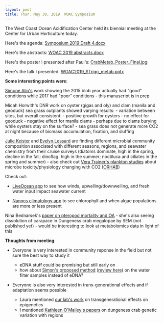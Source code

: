 ```yaml
---
layout: post
title: Thur. May 30, 2019  WOAC Symposium
---
```


The West Coast Ocean Acidification Center held its biennial meeting at the Center for Urban Horticulture today. 

Here's the agenda: [Symposium 2019 Draft 4.docx](https://drive.google.com/open?id=1LP9OZu_WoS43EEcFvXWhL6oiF1PKRH7y)

Here's the abstracts: [WOAC 2019 abstracts.docx](https://drive.google.com/open?id=1epUyPOlwH43BenUx4_mclRvE2bp8X-gu)

Here's the poster I presented after Paul's: [CrabMetab\_Poster\_Final.jpg](https://drive.google.com/open?id=1DvaL5NIjdc0vQbs8G0BGLsb4aODS_0L1)

Here's the talk I presented: [WOAC2019\_STrigg\_metab.pptx](https://drive.google.com/open?id=1Jkxy9Ak-hFnQwgGZTulo6uB9FYlf7_dU)

**Some interesting points were:**

[Simone Alin's](https://www.pmel.noaa.gov/co2/story/Simone+Alin,+Ph.D.) work showing the 2015 blob year actually had "good" conditions while 2017 had "poor" conditions
	- this manuscript is in prep 

Micah Horwith's DNR work on oyster (gigas and oly) and clam (manila and geoduck) sea grass outplants showed varying results:
	- variation between sites, but overall consistent:
		- positive growth for oysters
		- no effect for geoduck
		- negative effect for manila clams
	-  perhaps due to clams burying while oysters stay on the surface?
	-  sea grass does not generate more CO2 at night because of biomass accumulation, fixation, and sluffing

[Julie Keister](http://faculty.washington.edu/jkeister/) and [Evelyn Lessard](https://environment.uw.edu/faculty/evelyn-lessard/) are finding different microbial community composition associated with different seasons, regions, and seawater chemistry from their cruise surveys (diatoms dominate, high in the spring, decline in the fall; dinoflag. high in the summer; noctiluca and ciliates in the spring and summer)
	- also check out [Vera Trainer's plankton studies](https://www.sciencedirect.com/science/article/pii/S1568988319300356) about microbe toxicity/physiology changing with CO2 ([ORHAB](http://www.orhab.org/))
	
Check out:	

- [LiveOcean app](https://faculty.washington.edu/pmacc/LO/forecast_hypoxia.html) to see how winds, upwelling/downwelling, and fresh water input impact seawater current 

- [Nanoos climatology app](http://nvs.nanoos.org/Climatology) to see chlorophyll and when algae populations are more or less present

Nina Bednarsek's [paper on pteropod mortality and OA](https://www.frontiersin.org/articles/10.3389/fmars.2018.00486/full?&utm_source=Email_to_authors_&utm_medium=Email&utm_content=T1_11.5e1_author&utm_campaign=Email_publication&field=&journalName=Frontiers_in_Marine_Science&id=401243)
	- she's also seeing dissolution of carapace in Dungeness crab megalopae by SEM (not published yet) 
	 - would be interesting to look at metabolomics data in light of this

**Thoughts from meeting**

- Everyone is very interested in community reponse in the field but not sure the best way to study it
	- eDNA stuff could be promising but still early on
	- how about [Simon's proposed method](https://jcm.asm.org/content/54/4/988) ([review here](https://www.ncbi.nlm.nih.gov/pmc/articles/PMC6046294/)) on the water filter samples instead of eDNA?
	
- Everyone is also very interested in trans-generational effects and if adaptation seems possible
	- Laura mentioned [our lab's work](https://github.com/sr320/talk-mj-2019) on transgenerational effects on epigenetics
	- I mentioned [Kathleen O'Malley's papers](https://www.researchgate.net/profile/Kathleen_Omalley2) on dungeness crab genetic variation with regions